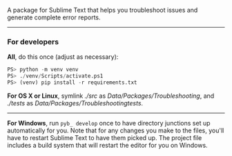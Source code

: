 A package for Sublime Text that helps you troubleshoot issues and generate complete error reports.

---

### For developers

**All**, do this once (adjust as necessary):

```python
PS> python -m venv venv
PS> ./venv/Scripts/activate.ps1
PS> (venv) pip install -r requirements.txt
```

**For OS X or Linux**, symlink *./src* as *Data/Packages/Troubleshooting*, and *./tests* as *Data/Packages/Troubleshootingtests*.

---

**For Windows**, run `pyb_ develop` once to have directory junctions set up automatically for you. Note that for any changes you make to the files, you'll have to restart Sublime Text to have them picked up. The project file includes a build system that will restart the editor for you on Windows.

